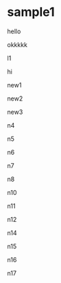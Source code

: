 # sample1
hello

okkkkk

l1

hi

new1

new2

new3

n4

n5

n6

n7

n8

n10

n11


n12 

n14

n15

n16

n17
